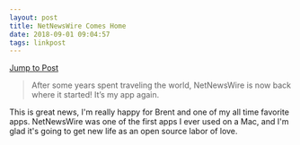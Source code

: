 ```yaml
---
layout: post
title: NetNewsWire Comes Home
date: 2018-09-01 09:04:57
tags: linkpost
---
```

[Jump to Post](http://inessential.com/2018/08/31/netnewswire_comes_home)

> After some years spent traveling the world, NetNewsWire is now back where it started! It’s my app again.

This is great news, I'm really happy for Brent and one of my all time favorite apps. NetNewsWire was one of the first apps I ever used on a Mac, and I'm glad it's going to get new life as an open source labor of love. 

